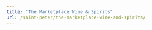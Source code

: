 ```yaml
---
title: "The Marketplace Wine & Spirits"
url: /saint-peter/the-marketplace-wine-and-spirits/
---
```

